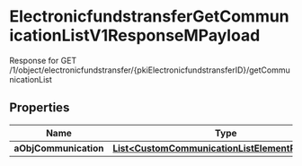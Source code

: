 

# ElectronicfundstransferGetCommunicationListV1ResponseMPayload

Response for GET /1/object/electronicfundstransfer/{pkiElectronicfundstransferID}/getCommunicationList

## Properties

| Name | Type | Description | Notes |
|------------ | ------------- | ------------- | -------------|
|**aObjCommunication** | [**List&lt;CustomCommunicationListElementResponse&gt;**](CustomCommunicationListElementResponse.md) |  |  |



